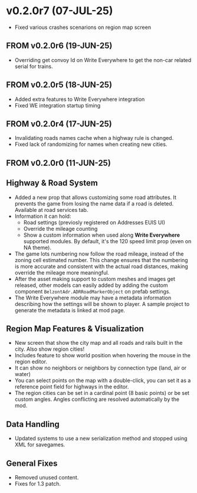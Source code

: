 # v0.2.0r7 (07-JUL-25)

- Fixed various crashes scenarions on region map screen

## FROM v0.2.0r6 (19-JUN-25)

- Overriding get convoy Id on Write Everywhere to get the non-car related serial for trains.

## FROM v0.2.0r5 (18-JUN-25)

- Added extra features to Write Everywhere integration
- Fixed WE integration startup timing


## FROM v0.2.0r4 (17-JUN-25)

- Invalidating roads names cache when a highway rule is changed.
- Fixed lack of randomizing for names when creating new cities.

## FROM v0.2.0r0 (11-JUN-25)

## Highway & Road System
- Added a new prop that allows customizing some road attributes. It prevents the game from losing the name data if a road is deleted. Available at road services tab.
- Information it can hold:
  - Road settings (previosly registered on Addresses EUIS UI)
  - Override the mileage counting
  - Show a custom information when used along **Write Everywhere** supported modules. By default, it's the 120 speed limit prop (even on NA theme).
- The game lots numbering now follow the road mileage, instead of the zoning cell estimated number. This change ensures that the numbering is more accurate and consistent with the actual road distances, making override the mileage more meaningful.
- After the asset making support to custom meshes and images get released, other models can easily added by adding the custom component `BelzontAdr.ADRRoadMarkerObject` on prefab settings.
- The Write Everywhere module may have a metadata information describing how the settings will be shown to player. A sample project to generate the metadata is linked at mod page.

## Region Map Features & Visualization
- New screen that show the city map and all roads and rails built in the city. Also show region cities!
- Includes feature to show world position when hovering the mouse in the region editor.
- It can show no neighbors or neighbors by connection type (land, air or water)
- You can select points on the map with a double-click, you can set it as a reference point field for highways in the editor.
- The region cities can be set in a cardinal point (8 basic points) or be set custom angles. Angles conflicting are resolved automatically by the mod.

## Data Handling
- Updated systems to use a new serialization method and stopped using XML for savegames.

## General Fixes
- Removed unused content.
- Fixes for 1.3 patch.
